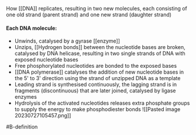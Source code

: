 How [[DNA]] replicates, resulting in two new molecules, each consisting of one old strand (parent strand) and one new strand (daughter strand)

#### Each DNA molecule:
- Unwinds, catalysed by a gyrase [[enzyme]]
- Unzips, [[Hydrogen bonds]] between the nucleotide bases are broken, catalysed by DNA helicase, resulting in two single strands of DNA with exposed nucleotide bases
- Free phosphorylated nucleotides are bonded to the exposed bases
- [[DNA polymerase]] catalyses the addition of new nucleotide bases in the 5' to 3' direction using the strand of unzipped DNA as a template
- Leading strand is synthesised continuously, the lagging strand is in fragments (discontinuous) that are later joined, catalysed by ligase enzymes
- Hydrolysis of the activated nucleotides releases extra phosphate groups to supply the energy to make phosphodiester bonds 
![[Pasted image 20230727105457.png]]

#B-definition 
